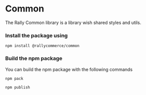 # Common

The Rally Common library is a library wish shared styles and utils.

### Install the package using
 `npm install @rallycommerce/common`

### Build the npm package
You can build the npm package with the following commands 

`npm pack` 

`npm publish` 